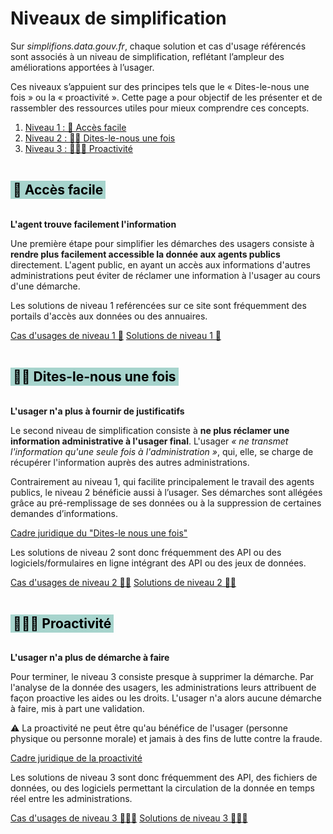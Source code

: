 # Niveaux de simplification

<div class="fr-grid-row fr-grid-row--gutters">
<div class="fr-col-12 fr-col-lg-8">
<p class="fr-text--lead">Sur <i>simplifions.data.gouv.fr</i>, chaque solution et cas d'usage référencés sont associés à un niveau de simplification, reflétant l’ampleur des améliorations apportées à l’usager.</p>
<p class="fr-mb-4w"> Ces niveaux s’appuient sur des principes tels que le « Dites-le-nous une fois » ou la « proactivité ». Cette page a pour objectif de les présenter et de rassembler des ressources utiles pour mieux comprendre ces concepts.
</p>
</div>

<div class="fr-col-12 fr-col-lg-4">
<nav class="fr-summary" role="navigation" aria-labelledby="fr-summary-title">
  <ol>
      <li>
          <a class="fr-summary__link" id="summary-link-2" href="#niveau-1-acces-facile">Niveau 1 : 💠 Accès facile</a>
      </li>
      <li>
          <a class="fr-summary__link" id="summary-link-2" href="#niveau-2-dlnuf">Niveau 2 : 💠💠 Dites-le-nous une fois</a>
      </li>
      <li>
          <a class="fr-summary__link" id="summary-link-2" href="#niveau-3-proactivite">Niveau 3 : 💠💠💠 Proactivité</a>
      </li>
  </ol>
</nav>
</div>
</div>

<h2 id="niveau-1-acces-facile" class="fr-h2 fr-my-0w" style="color: black; background-color: rgb(167, 212, 205); padding: 2px 4px; display: inline-block;">💠 Accès facile</h2>

<p class="fr-text--lead"><b>L'agent trouve facilement l'information</b></p>

Une première étape pour simplifier les démarches des usagers consiste à **rendre plus facilement accessible la donnée aux agents publics** directement. L'agent public, en ayant un accès aux informations d'autres administrations peut éviter de réclamer une information à l'usager au cours d'une démarche.

Les solutions de niveau 1 reférencées sur ce site sont fréquemment des portails d'accès aux données ou des annuaires.

<a class="fr-btn" href="/cas-d-usages?tags=spf-simplification-acces-facile">Cas d'usages de niveau 1 💠</a> <a class="fr-ml-1w fr-btn fr-btn fr-btn--secondary" href="/solutions?tags=spf-simplification-acces-facile"> Solutions de niveau 1 💠</a>

<h2 id="niveau-2-dlnuf" class="fr-h2 fr-my-0w" style="color: black; background-color: rgb(167, 212, 205); padding: 2px 4px; display: inline-block;">💠💠 Dites-le-nous une fois</h2>

<p class="fr-text--lead"><b>L'usager n'a plus à fournir de justificatifs</b></p>

Le second niveau de simplification consiste à **ne plus réclamer une information administrative à l'usager final**. L'usager _« ne transmet l'information qu'une seule fois à l'administration »_, qui, elle, se charge de récupérer l'information auprès des autres administrations.

Contrairement au niveau 1, qui facilite principalement le travail des agents publics, le niveau 2 bénéficie aussi à l’usager. Ses démarches sont allégées grâce au pré-remplissage de ses données ou à la suppression de certaines demandes d’informations.

<a class="fr-link fr-icon-arrow-right-line fr-link--icon-right" href="/todo">Cadre juridique du "Dites-le nous une fois"</a>

Les solutions de niveau 2 sont donc fréquemment des API ou des logiciels/formulaires en ligne intégrant des API ou des jeux de données.

<a class="fr-btn" href="/cas-d-usages?tags=spf-simplification-dlnuf">Cas d'usages de niveau 2 💠💠</a> <a class="fr-ml-1w fr-btn fr-btn fr-btn--secondary" href="/solutions?tags=spf-simplification-dlnuf">Solutions de niveau 2 💠💠</a>

<h2 id="niveau-3-proactivite" class="fr-h2 fr-my-0w" style="color: black; background-color: rgb(167, 212, 205); padding: 2px 4px; display: inline-block;">💠💠💠 Proactivité</h2>

<p class="fr-text--lead"><b>L'usager n'a plus de démarche à faire</b></p>

Pour terminer, le niveau 3 consiste presque à supprimer la démarche. Par l'analyse de la donnée des usagers, les administrations leurs attribuent de façon proactive les aides ou les droits. L'usager n'a alors aucune démarche à faire, mis à part une validation.

 <div class="fr-highlight fr-highlight--brown-caramel fr-my-4w">
    <p>⚠️ La proactivité ne peut être qu'au bénéfice de l'usager (personne physique ou personne morale) et jamais à des fins de lutte contre la fraude.</p>
</div>

<a class="fr-link fr-icon-arrow-right-line fr-link--icon-right" href="/todo">Cadre juridique de la proactivité</a>

Les solutions de niveau 3 sont donc fréquemment des API, des fichiers de données, ou des logiciels permettant la circulation de la donnée en temps réel entre les administrations.

<a class="fr-btn" href="/cas-d-usages?tags=spf-simplification-proactivite">Cas d'usages de niveau 3 💠💠💠</a> <a class="fr-ml-1w fr-btn fr-btn fr-btn--secondary" href="/solutions?tags=spf-simplification-proactivite">Solutions de niveau 3 💠💠💠</a>
